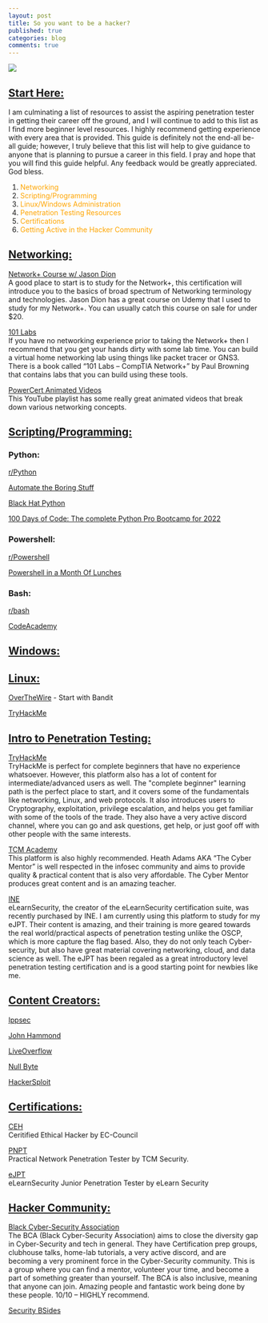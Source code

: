 ```yaml
---
layout: post
title: So you want to be a hacker?
published: true
categories: blog
comments: true
---
```


![]({{site.baseurl}}/images/hackerman.jpg)

## <ins>Start Here:</ins>

I am culminating a list of resources to assist the aspiring penetration tester in getting their career off the ground, and I will continue to add to this list as I find more beginner level resources. I highly recommend getting experience with every area that is provided. This guide is definitely not the end-all be-all guide; however, I truly believe that this list will help to give guidance to anyone that is planning to pursue a career in this field. I pray and hope that you will find this guide helpful. Any feedback would be greatly appreciated. God bless.

1.	<font color="orange">Networking</font>
2.	<font color="orange">Scripting/Programming</font>
3.	<font color="orange">Linux/Windows Administration</font>
4.	<font color="orange">Penetration Testing Resources</font>
5.	<font color="orange">Certifications</font>
6.	<font color="orange">Getting Active in the Hacker Community</font>


## <ins>Networking:</ins>

[Network+ Course w/ Jason Dion](https://www.udemy.com/share/1013hiCUocclZVTXQ=/)
<br>A good place to start is to study for the Network+, this certification will introduce you to the basics of broad spectrum of Networking terminology and technologies. Jason Dion has a great course on Udemy that I used to study for my Network+. You can usually catch this course on sale for under $20.

[101 Labs]( https://www.amazon.com/101-Labs-CompTIA-Paul-Browning/dp/1726841294/ref=sr_1_2?dchild=1&keywords=101+labs&qid=1614006944&sr=8-2/)
<br>If you have no networking experience prior to taking the Network+ then I recommend that you get your hands dirty with some lab time. You can build a virtual home networking lab using things like packet tracer or GNS3. There is a book called “101 Labs – CompTIA Network+” by Paul Browning that contains labs that you can build using these tools.

[PowerCert Animated Videos](https://www.youtube.com/watch?v=Mad4kQ5835Y&list=PL7zRJGi6nMRzg0LdsR7F3olyLGoBcIvvg)
<br>This YouTube playlist has some really great animated videos that break down various networking concepts.


## <ins>Scripting/Programming:</ins>

### Python:

[r/Python](https://www.reddit.com/r/Python/)

[Automate the Boring Stuff](https://www.amazon.com/Automate-Boring-Stuff-Python-2nd/dp/1593279922?ref_=ast_sto_dp)

[Black Hat Python](https://www.amazon.com/Black-Hat-Python-Programming-Pentesters/dp/1593275900/ref=sr_1_2?dchild=1&keywords=black+hat+python&qid=1616724064&sr=8-2)

[100 Days of Code: The complete Python Pro Bootcamp for 2022](https://www.udemy.com/course/100-days-of-code/)

### Powershell:

[r/Powershell](https://www.reddit.com/r/PowerShell/) 

[Powershell in a Month Of Lunches](https://www.amazon.com/Learn-PowerShell-Scripting-Month-Lunches/dp/1617295094/ref=sr_1_1_sspa?dchild=1&keywords=learn+powershell&qid=1616724170&sr=8-1-spons&psc=1&spLa=ZW5jcnlwdGVkUXVhbGlmaWVyPUExNFI5NjQyS0lGUFlUJmVuY3J5cHRlZElkPUEwNzU5NTY5MUxOQzNURUo0Q1Y3VSZlbmNyeXB0ZWRBZElkPUEwMTQ1ODg1Mjg0UkY0QUtCNVRaMyZ3aWRnZXROYW1lPXNwX2F0ZiZhY3Rpb249Y2xpY2tSZWRpcmVjdCZkb05vdExvZ0NsaWNrPXRydWU=)

### Bash:

[r/bash](https://www.reddit.com/r/bash/)

[CodeAcademy](https://www.codecademy.com/learn/learn-the-command-line/modules/bash-scripting)


## <ins>Windows:</ins>

## <ins>Linux:</ins>

[OverTheWire](https://overthewire.org/wargames/) - Start with Bandit

[TryHackMe](https://www.tryhackme.com/room/linux1)


## <ins>Intro to Penetration Testing:</ins> 

[TryHackMe](https://tryhackme.com/)
<br>TryHackMe is perfect for complete beginners that have no experience whatsoever. However, this platform also has a lot of content for intermediate/advanced users as well. The "complete beginner" learning path is the perfect place to start, and it covers some of the fundamentals like networking, Linux, and web protocols. It also introduces users to Cryptography, exploitation, privilege escalation, and helps you get familiar with some of the tools of the trade. They also have a very active discord channel, where you can go and ask questions, get help, or just goof off with other people with the same interests.

[TCM Academy](https://academy.tcm-sec.com/)
<br>This platform is also highly recommended. Heath Adams AKA “The Cyber Mentor” is well respected in the infosec community and aims to provide quality & practical content that is also very affordable. The Cyber Mentor produces great content and is an amazing teacher. 

[INE](https://ine.com/pages/cybersecurity)
<br>eLearnSecurity, the creator of the eLearnSecurity certification suite, was recently purchased by INE. I am currently using this platform to study for my eJPT. Their content is amazing, and their training is more geared towards the real world/practical aspects of penetration testing unlike the OSCP, which is more capture the flag based. Also, they do not only teach Cyber-security, but also have great material covering networking, cloud, and data science as well. The eJPT has been regaled as a great introductory level penetration testing certification and is a good starting point for newbies like me.


## <ins>Content Creators:</ins>

[Ippsec](https://www.youtube.com/channel/UCa6eh7gCkpPo5XXUDfygQQA)

[John Hammond](https://www.youtube.com/channel/UCVeW9qkBjo3zosnqUbG7CFw)

[LiveOverflow](https://www.youtube.com/channel/UClcE-kVhqyiHCcjYwcpfj9w)

[Null Byte](https://www.youtube.com/channel/UCgTNupxATBfWmfehv21ym-g)

[HackerSploit](https://www.youtube.com/channel/UC0ZTPkdxlAKf-V33tqXwi3Q)


## <ins>Certifications:</ins>

[CEH](https://cert.eccouncil.org/certified-ethical-hacker.html)
<br>Ceritified Ethical Hacker by EC-Council

[PNPT](https://certifications.tcm-sec.com/pnpt/)
<br>Practical Network Penetration Tester by TCM Security.

[eJPT](https://elearnsecurity.com/product/ejpt-certification/)
<br>eLearnSecurity Junior Penetration Tester by eLearn Security


## <ins>Hacker Community:</ins>

[Black Cyber-Security Association](https://blackcybersecurityassociation.org/)
<br>The BCA (Black Cyber-Security Association) aims to close the diversity gap in Cyber-Security and tech in general. They have Certification prep groups, clubhouse talks, home-lab tutorials, a very active discord, and are becoming a very prominent force in the Cyber-Security community. This is a group where you can find a mentor, volunteer your time, and become a part of something greater than yourself. The BCA is also inclusive, meaning that anyone can join. Amazing people and fantastic work being done by these people. 10/10 – HIGHLY recommend. 

[Security BSides](http://www.securitybsides.com/w/page/12194156/FrontPage)
